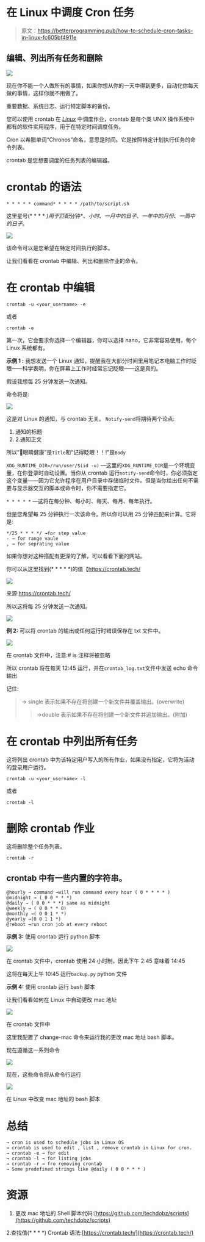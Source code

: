 # 在 Linux 中调度 Cron 任务

> 原文：<https://betterprogramming.pub/how-to-schedule-cron-tasks-in-linux-fc605bf4911e>

## 编辑、列出所有任务和删除

![](img/fef31c18f208291dc1bf1edc6a52053d.png)

现在你不能一个人做所有的事情，如果你想从你的一天中得到更多，自动化你每天做的事情，这样你就不用做了。

重要数据、系统日志、运行特定脚本的备份。

您可以使用 crontab 在 [*Linux*](https://blog.devgenius.io/6-essential-commands-to-get-better-at-linux-system-you-should-know-d1a85b175fde) 中调度作业，crontab 是每个类 UNIX 操作系统中都有的软件实用程序，用于在特定时间调度任务。

Cron 以希腊单词“Chronos”命名，意思是时间。它是按照特定计划执行任务的命令列表。

crontab 是您想要调度的任务列表的编辑器。

# **crontab 的语法**

```
* * * * * command* * * * * /path/to/script.sh
```

这里星号(* * * * *)用于匹配*分钟*、*小时*、*一月中的日子*、*一年中的月份*、*一周中的日子*。

![](img/fe117c2389680b03a0a2aafd8646e9aa.png)

该命令可以是您希望在特定时间执行的脚本。

让我们看看在 crontab 中编辑、列出和删除作业的命令。

# 在 crontab 中编辑

```
crontab -u <your_username> -e
```

或者

```
crontab -e
```

第一次，它会要求你选择一个编辑器，你可以选择 nano，它非常容易使用，每个 Linux 系统都有。

**示例 1 :** 我想发送一个 Linux 通知，提醒我在大部分时间里用笔记本电脑工作时眨眼——科学表明，你在屏幕上工作时经常忘记眨眼——这是真的。

假设我想每 25 分钟发送一次通知。

命令将是:

![](img/cbd6de6ce5c4bdd5b6357a35c21f8315.png)

这是对 Linux 的通知，与 crontab 无关。
`Notify-send`将期待两个论点:

1.  通知的标题
2.  2.通知正文

所以”👀眼睛健康”是`Title`和“记得眨眼！！!"是`Body`

`XDG_RUNTIME_DIR=/run/user/$(id -u)` —这里的`XDG_RUNTIME_DIR`是一个环境变量，在你登录时自动设置。当你从 crontab 运行`notify-send`命令时，你必须指定这个变量——因为它允许程序在用户目录中存储临时文件。但是当你给出任何不需要与显示器交互的脚本或命令时，你不需要指定它。

`* * * * *` —这将在每分钟、每小时、每天、每月、每年执行。

但是您希望每 25 分钟执行一次该命令。所以你可以用 25 分钟匹配来计算。它将是:

```
*/25 * * * */ →for step value
- → for range vaule
, → for seprating value
```

如果你想对这种搭配有更深的了解，可以看看下面的网站。

你可以从这里找到(* * * * *)的值【https://crontab.tech/ 

![](img/9b14e43239f1ac15a0b3a3153444bf5f.png)

来源:https://crontab.tech/

所以这将每 25 分钟发送一次通知。

![](img/626b9c49d045aa1f92bc08768e3e6eec.png)

**例 2:** 可以将 crontab 的输出或任何运行时错误保存在 txt 文件中。

![](img/5a7383a58806faf930da98415f3b635f.png)

在 crontab 文件中，注意:# is 注释将被忽略

所以 crontab 将在每天 12:45 运行，并在`crontab_log.txt`文件中发送 echo 命令输出

记住:
> → single 表示如果不存在将创建一个新文件并覆盖输出。(overwrite)
>>→double 表示如果不存在将创建一个新文件并追加输出。(附加)

# 在 crontab 中列出所有任务

这将列出 crontab 中为该特定用户写入的所有作业，如果没有指定，它将为活动的登录用户运行。

```
crontab -u <your_username> -l
```

或者

```
crontab -l
```

# 删除 crontab 作业

这将删除整个任务列表。

```
crontab -r
```

## crontab 中有一些内置的字符串。

```
@hourly → command →will run command every hour ( 0 * * * * )
@midnight → ( 0 0 * * *)
@daily → ( 0 0 * * *) same as midnight
@weekly → ( 0 0 * * 0)
@monthly →( 0 0 1 * *)
@yearly →(0 0 1 1 *)
@reboot →run cron job at every reboot
```

**示例 3:** 使用 crontab 运行 python 脚本

![](img/b7dd0a890273a690bc17b0dd00c345fc.png)

在 crontab 文件中，crontab 使用 24 小时制，因此下午 2:45 意味着 14:45

这将在每天上午 10:45 运行`backup.py` python 文件

**示例 4:** 使用 crontab 运行 bash 脚本

让我们看看如何在 Linux 中自动更改 mac 地址

![](img/6b1b387dc1684525a12915dc4844e3e7.png)

在 crontab 文件中

这里我配置了 change-mac 命令来运行我的更改 mac 地址 bash 脚本。

现在遵循这一系列命令

![](img/d6e50e215e460968335386f9f64836d6.png)

现在，这些命令将从命令行运行

![](img/f5e5046b9dcc3f52985e2c642b755ae9.png)

在 Linux 中改变 mac 地址的 bash 脚本

# **总结**

```
→ cron is used to schedule jobs in Linux OS
→ crontab is used to edit , list , remove crontab in Linux for cron.
→ crontab -e → for edit
→ crontab -l → for listing jobs
→ crontab -r → fro removing crontab
→ Some predefined strings like @daily ( 0 0 * * * )
```

# 资源

1.  更改 mac 地址的 Shell 脚本代码:[https://github.com/techdobz/scripts](https://github.com/techdobz/scripts)

2.查找值(* * * *) Crontab 语法:[https://crontab.tech/](https://crontab.tech/)